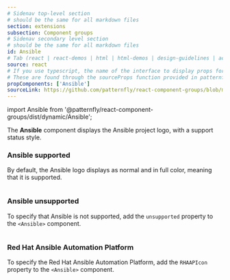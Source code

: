 ```yaml
---
# Sidenav top-level section
# should be the same for all markdown files
section: extensions
subsection: Component groups
# Sidenav secondary level section
# should be the same for all markdown files
id: Ansible
# Tab (react | react-demos | html | html-demos | design-guidelines | accessibility)
source: react
# If you use typescript, the name of the interface to display props for
# These are found through the sourceProps function provided in patternfly-docs.source.js
propComponents: ['Ansible']
sourceLink: https://github.com/patternfly/react-component-groups/blob/main/packages/module/patternfly-docs/content/extensions/component-groups/examples/Ansible/Ansible.md
---
```


import Ansible from '@patternfly/react-component-groups/dist/dynamic/Ansible';

The **Ansible** component displays the Ansible project logo, with a support status style.

### Ansible supported

By default, the Ansible logo displays as normal and in full color, meaning that it is supported. 

```js file="./AnsibleSupportedExample.tsx"

```

### Ansible unsupported

To specify that Ansible is not supported, add the `unsupported` property to the `<Ansible>` component.

```js file="./AnsibleUnsupportedExample.tsx"

```


### Red Hat Ansible Automation Platform 

To specify the Red Hat Ansible Automation Platform, add the `RHAAPIcon` property to the `<Ansible>` component.

```js file="./AnsibleTechnologyExample.tsx"

```
